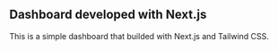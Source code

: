 ## Dashboard developed with Next.js

This is a simple dashboard that builded with Next.js and Tailwind CSS.